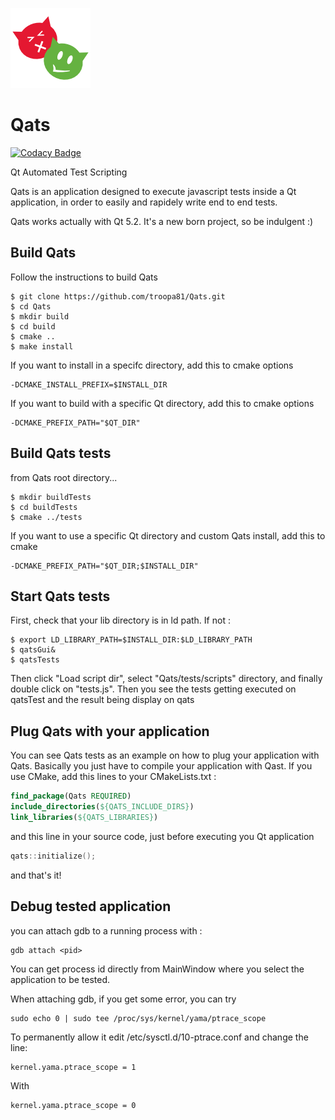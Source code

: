 ![alt tag](https://github.com/troopa81/Qats/blob/master/resources/icons/qats.png) 

# Qats  

[![Codacy Badge](https://api.codacy.com/project/badge/Grade/19cc7969f2c9462eb199d9f5f5878976)](https://www.codacy.com/app/troopa81/Qats?utm_source=github.com&utm_medium=referral&utm_content=troopa81/Qats&utm_campaign=badger)

Qt Automated Test Scripting

Qats is an application designed to execute javascript tests inside a Qt 
application, in order to easily and rapidely write end to end tests.

Qats works actually with Qt 5.2. It's a new born project, so be indulgent :)

## Build Qats
Follow the instructions to build Qats
```shell 
$ git clone https://github.com/troopa81/Qats.git
$ cd Qats
$ mkdir build
$ cd build
$ cmake .. 
$ make install
```

If you want to install in a specifc directory, add this to cmake options 
```shell
-DCMAKE_INSTALL_PREFIX=$INSTALL_DIR
```

If you want to build with a specific Qt directory, add this to cmake options
```shell
-DCMAKE_PREFIX_PATH="$QT_DIR"
```

## Build Qats tests
from Qats root directory...
```shell
$ mkdir buildTests
$ cd buildTests
$ cmake ../tests 
```

If you want to use a specific Qt directory and custom Qats install, add this to cmake
```shell
-DCMAKE_PREFIX_PATH="$QT_DIR;$INSTALL_DIR"
```

## Start Qats tests
First, check that your lib directory is in ld path. If not :
```shell
$ export LD_LIBRARY_PATH=$INSTALL_DIR:$LD_LIBRARY_PATH
$ qatsGui&
$ qatsTests
```

Then click "Load script dir", select "Qats/tests/scripts" directory, and
finally double click on "tests.js". Then you see the tests getting executed on 
qatsTest and the result being display on qats 

## Plug Qats with your application
You can see Qats tests as an example on how to plug your application with Qats.
Basically you just have to compile your application with Qast. If you use CMake,
add this lines to your CMakeLists.txt : 

```CMake
find_package(Qats REQUIRED)
include_directories(${QATS_INCLUDE_DIRS})
link_libraries(${QATS_LIBRARIES})
```

and this line in your source code, just before executing you Qt application

```C++
qats::initialize();		
```

and that's it!

## Debug tested application

you can attach gdb to a running process with : 
```shell 
gdb attach <pid>
```

You can get process id <pid> directly from MainWindow where you select the application to be tested.

When attaching gdb, if you get some error, you can try

```shell 
sudo echo 0 | sudo tee /proc/sys/kernel/yama/ptrace_scope
```

To permanently allow it edit /etc/sysctl.d/10-ptrace.conf and change the line:

```
kernel.yama.ptrace_scope = 1
```

With

```
kernel.yama.ptrace_scope = 0
```
